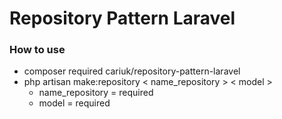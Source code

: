 # Repository Pattern Laravel

### How to use
- composer required cariuk/repository-pattern-laravel
- php artisan make:repository < name_repository > < model >
  - name_repository = required
  - model = required